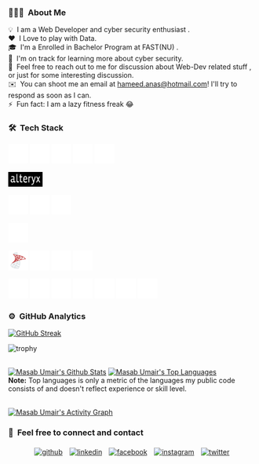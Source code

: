 ### 👨🏻‍💻 &nbsp;About Me

💡 &nbsp;I am a Web Developer and cyber security enthusiast .\
❤️ &nbsp;I Love to play with Data.\
🎓 &nbsp;I'm a Enrolled in Bachelor Program at FAST(NU) .\
🌱 &nbsp;I'm on track for learning more about cyber security.\
💬 &nbsp;Feel free to reach out to me for discussion about Web-Dev related stuff , or just for some interesting discussion.\
✉️ &nbsp;You can shoot me an email at hameed.anas@hotmail.com! I'll try to respond as soon as I can.\
⚡ &nbsp;Fun fact: I am a lazy fitness freak :joy:

<!-- 📄 &nbsp;Please have a look at my [Résumé]() for more details about me. I'm open to feedback and suggestions!\ -->

### 🛠 &nbsp;Tech Stack

<p style='text-align:left'><img src="https://github.com/Anas-hameed/Anas-hameed/blob/master/assets/icons8-python-50.png" alt="Python" width="40" height="40"/>

<img src="https://github.com/Anas-hameed/Anas-hameed/blob/master/assets/icons8-r-project-32.png" alt="R" width="40" height="40"/>

<img src="https://github.com/Anas-hameed/Anas-hameed/blob/master/assets/icons8-sql-50.png" alt="SQL" width="40" height="40"/>

<img src="https://github.com/Anas-hameed/Anas-hameed/blob/master/assets/icons8-tableau-software-50.png" alt="Tableau" width="40" height="40"/>

<img src="https://github.com/Anas-hameed/Anas-hameed/blob/master/assets/icons8-microsoft-excel-50.png" alt="Excel" width="40" height="40"/>

<img src="https://github.com/Anas-hameed/Anas-hameed/blob/master/assets/alteryx.png" alt="Alteryx" width="70" height="30"/> </p>

<p style='text-align:left'><img src="https://github.com/Anas-hameed/Anas-hameed/blob/master/assets/icons8-c%2B%2B-50.png" alt="C++" width="40" height="40"/>

<img                           src="https://github.com/Anas-hameed/Anas-hameed/blob/master/assets/icons8-java-50.png" alt="Java" width="40" height="40"/>

<img  src="https://github.com/Anas-hameed/Anas-hameed/blob/master/assets/icons8-django-50%20(1).png" alt="django" width="40" height="40"/>

<img src="https://github.com/Anas-hameed/Anas-hameed/blob/master/assets/icons8-flask-50.png" alt="flask" width="40" height="40"/> </p>

<p style='text-align:left'>

  <img src="https://github.com/Anas-hameed/Anas-hameed/blob/master/assets/icons8-microsoft-sql-server-48.png" alt="Sql Server" width="40" height="40"/>

  <img src="https://github.com/Anas-hameed/Anas-hameed/blob/master/assets/icons8-oracle-logo-50.png" alt="Oracle" width="40" height="40"/>

  <img src="https://github.com/Anas-hameed/Anas-hameed/blob/master/assets/icons8-postgresql-50.png" alt="Postgresql" width="40" height="40"/>

  <img src="https://github.com/Anas-hameed/Anas-hameed/blob/master/assets/icons8-mysql-logo-50.png" alt="Mysql" width="40" height="40"/> 
</p>

<p style='text-align:left'>

  <img src="https://github.com/Anas-hameed/Anas-hameed/blob/master/assets/icons8-office-365-50.png" alt="MS Office" width="40" height="40"/>

  <img src="https://github.com/Anas-hameed/Anas-hameed/blob/master/assets/icons8-visual-studio-logo-50.png" alt="Visual Studio" width="40" height="40"/>

  <img src="https://github.com/Anas-hameed/Anas-hameed/blob/master/assets/icons8-pycharm-64.png" alt="Pycharm" width="40" height="40"/>

  <img src="https://github.com/Anas-hameed/Anas-hameed/blob/master/assets/icons8-visual-studio-code-2019-64.png" alt="Visual Studio Code" width="40" height="40"/>

  <img                 src="https://github.com/Anas-hameed/Anas-hameed/blob/master/assets/icons8-git-50.png" alt="git" width="40" height="40"/>

  <img src="https://github.com/Anas-hameed/Anas-hameed/blob/master/assets/icons8-github-48.png" alt="GitHub" width="40" height="40"/>    
  
  <img src="https://github.com/Anas-hameed/Anas-hameed/blob/master/assets/icons8-cloud-50.png" alt="cloud" width="40" height="40"/>  
</p>

### ⚙️ &nbsp;GitHub Analytics

[![GitHub Streak](http://github-readme-streak-stats.herokuapp.com?user=Anas-hameed&theme=dark-smoky&hide_border=true)](https://git.io/streak-stats)

![trophy](https://github-profile-trophy.vercel.app/?username=Anas-hameed&title=Commit,Stars,Repositories,PullRequest,Followers&theme=darkhub)

  <br/>
    <a href="https://github.com/Anas-hameed/github-readme-stats"><img alt="Masab Umair's Github Stats" src="https://github-readme-stats.vercel.app/api?username=Anas-hameed&show_icons=true&count_private=true&theme=react&hide_border=true&bg_color=0D1117" /></a>
    <a href="https://github.com/Anas-hameed/github-readme-stats"><img alt="Masab Umair's Top Languages" src="https://github-readme-stats.vercel.app/api/top-langs/?username=Anas-hameed&langs_count=8&count_private=true&layout=compact&theme=react&hide_border=true&bg_color=0D1117" /></a>
  <br/>
  <b>Note:</b> Top languages is only a metric of the languages my public code consists of and doesn't reflect experience or skill level.
 
<br/>
<br/>

<a href="https://github.com/Anas-hameed/github-readme-activity-graph"><img alt="Masab Umair's Activity Graph" src="https://activity-graph.herokuapp.com/graph?username=Anas-hameed&bg_color=0D1117&color=5BCDEC&line=5BCDEC&point=FFFFFF&hide_border=true" /></a>

### 🤝 &nbsp;Feel free to connect and contact

<p style='text-align:center'>
	<a href="https://github.com/Anas-hameed"><img alt="github" width="10%" style="padding:5px" src="https://img.icons8.com/clouds/100/000000/github.png"/></a>
	<a href="https://www.linkedin.com/in/anas-hameed-6445171aa/"><img alt="linkedin" width="10%" style="padding:5px" src="https://img.icons8.com/clouds/100/000000/linkedin.png"/></a>
	<a href="https://web.facebook.com/rajaanas.hameed"><img alt="facebook" width="10%" style="padding:5px" src="https://img.icons8.com/clouds/100/000000/facebook-new.png"/></a>
	<a href="https://www.instagram.com/_i_am.anas_/"><img alt="instagram" width="10%" style="padding:5px" src="https://img.icons8.com/clouds/100/000000/instagram.png"/></a>
	<a href="https://twitter.com/_Anas_Hameed_?s=09"><img alt="twitter" width="10%" style="padding:5px" src="https://img.icons8.com/clouds/100/000000/twitter.png"/></a>
</p>
